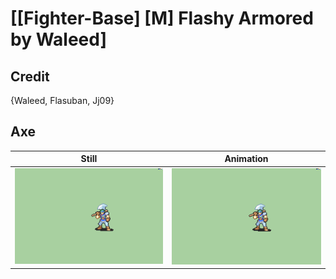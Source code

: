 # [\[Fighter-Base\] \[M\] Flashy Armored by Waleed]

## Credit

{Waleed, Flasuban, Jj09}
	
## Axe

| Still | Animation |
| :---: | :-------: |
| ![Axe still](./Axe_000.png) | ![Axe animation](./Axe.gif) |
